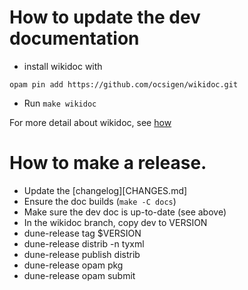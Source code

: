 # How to update the dev documentation

- install wikidoc with
```
opam pin add https://github.com/ocsigen/wikidoc.git
```
- Run `make wikidoc`

For more detail about wikidoc, see [how](https://github.com/ocsigen/html_of_wiki)

# How to make a release.

- Update the [changelog][CHANGES.md]
- Ensure the doc builds (`make -C docs`)
- Make sure the dev doc is up-to-date (see above)
- In the wikidoc branch, copy dev to VERSION
- dune-release tag $VERSION
- dune-release distrib -n tyxml
- dune-release publish distrib
- dune-release opam pkg
- dune-release opam submit
